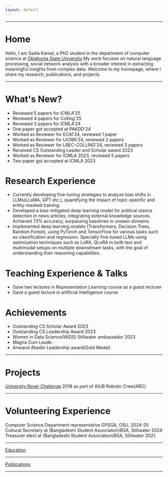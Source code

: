 ```yaml
---
layout: default
---
```



---

# Home

Hello, I am Sadia Kamal, a PhD student in the department of computer science at [Oklahoma State University](https://go.okstate.edu).My work focuses on natural language processing, social network analysis with a broader interest in extracting meaningful insights from complex data. Welcome to my homepage, where I share my research, publications, and projects.

---

# What's New?
* Reviewed 5 papers for ICMLA'25
* Reviewed 4 papers for Colling'25
* Reviewed 3 papers for ICMLA'24
* One paper got accepted at PAKDD'24
* Worked as Reviewer for ECAI'24, reviewed 1 paper
* Worked as Reviewer for IJCNN'24, reviewed 2 papers
* Worked as Reviewer for LREC-COLLING'24, reviewed 3 papers
* Received CS Outstanding Leader and Scholar award 2023
* Worked as Reviewer for ICMLA 2023, reviewed 5 papers
* Two paper got accepted at ICMLA 2023

# Research Experience
* Currently developing fine-tuning strategies to analyze bias shifts in LLMs(LLaMA, GPT etc.), quantifying the impact of topic-specific and entity-masked training.
* Developed a bias-mitigated deep learning model for political stance detection in news articles, integrating external knowledge sources. Achieved 73% accuracy, surpassing baselines in unseen domains.
* Implemented deep learning models (Transformers, Decision Trees, Random Forest), using PyTorch and TensorFlow for various tasks such as classification and regression. Specially fine-tuned LLMs using optimization techniques such as LoRA, QLoRA in both text and multimodal setups on multiple downstream tasks, with the goal of understanding their reasoning capabilities.

# Teaching Experience & Talks
* Gave two lectures in Representation Learning course as a guest lecturer
* Gave a guest lecture in artificial intelligence course


# Achievements

* Outstanding CS Scholar Award 2023
* Outstanding CS Leadership Award 2023
* Women in Data Science(WiDS) Stillwater ambassador 2023
* Magna Cum Laude.
* Anwarul Abedin Leadership award(Gold Medal)
  
---


# Projects
[University Rover Challenge](https://urc.marssociety.org) 2018 as part of AIUB Robotic Crew(ARC)

---

# Volunteering Experience
Computer Science Department representative GPSGA, OSU, 2024-25
Cultural Secretary at (Bangladeshi Student Association)BSA, Stillwater 2024
Treasurer elect at (Bangladeshi Student Association)BSA, Stillwater 2021.

---
[Education](/education)

---
[Publications](/publications)

---







